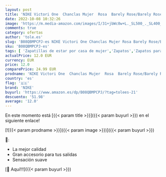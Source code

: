 ```yaml
---
layout: post
title: 'NIKE Victori One  Chanclas Mujer  Rosa  Barely Rose/Barely Rose/White   35.5 EU'
date: 2022-10-08 10:32:26
image: 'https://m.media-amazon.com/images/I/31+jbWc0w+L._SL500_._SL400_.jpg'
comments: true
category: ofertas
author: 'tole.es'
slug: 'B08QBMPCPJ-es NIKE Victori One Chanclas Mujer Rosa Barely Rose/Barely...'
sku: 'B08QBMPCPJ-es'
tags: [ 'Zapatillas de estar por casa de mujer','Zapatos','Zapatos para mujer','Zapatos y complementos','chanclas','nike','🇪🇸', ]
actualPrice: 12.0 EUR
currency: EUR
price: 12.0
comparePrice: 24.99 EUR
prodname: 'NIKE Victori One  Chanclas Mujer  Rosa  Barely Rose/Barely Rose/White   35.5 EU'
country: 'es'
flag: '🇪🇸'
brand: 'NIKE'
buyurl: 'https://www.amazon.es/dp/B08QBMPCPJ/?tag=tolees-21'
descuento: '51.98'
average: '12.0'
---
```


En este momento está [{{< param title >}}]({{< param buyurl >}}) en el siguiente enlace!

[![{{< param prodname >}}]({{< param image >}})]({{< param buyurl >}})

🔎:

- La mejor calidad
- Gran accesorio para tus salidas
- Sensación suave

[🛒 Aquí!!!]({{< param buyurl >}})

